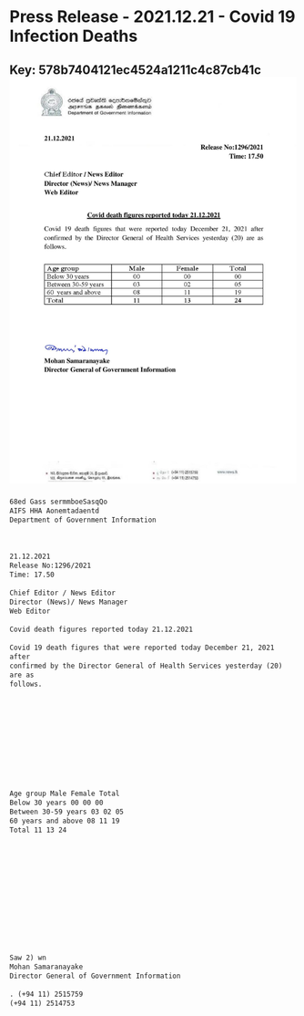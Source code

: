 # Press Release - 2021.12.21 - Covid 19 Infection Deaths 
Key: 578b7404121ec4524a1211c4c87cb41c 
![img](img/578b7404121ec4524a1211c4c87cb41c.jpg)
---
```
68ed Gass sermmboeSasqQo
AIFS HHA Aonemtadaentd
Department of Government Information

 

21.12.2021
Release No:1296/2021
Time: 17.50

Chief Editor / News Editor
Director (News)/ News Manager
Web Editor

Covid death figures reported today 21.12.2021

Covid 19 death figures that were reported today December 21, 2021 after
confirmed by the Director General of Health Services yesterday (20) are as
follows.

 

 

 

 

 

Age group Male Female Total
Below 30 years 00 00 00
Between 30-59 years 03 02 05
60 years and above 08 11 19
Total 11 13 24

 

 

 

 

 

 

Saw 2) wn
Mohan Samaranayake
Director General of Government Information

. (+94 11) 2515759
(+94 11) 2514753

 

```
